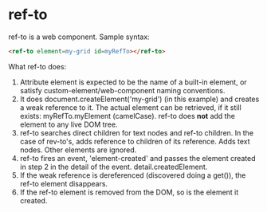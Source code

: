 # ref-to

ref-to is a web component.  Sample syntax:

```html
<ref-to element=my-grid id=myRefTo></ref-to>
```

What ref-to does:

1.  Attribute element is expected to be the name of a built-in element, or satisfy custom-element/web-component naming conventions.
2.  It does document.createElement('my-grid') (in this example) and creates a weak reference to it.  The actual element can be retrieved, if it still exists:  myRefTo.myElement (camelCase).  ref-to does **not** add the element to any live DOM tree.
3.  ref-to searches direct children for text nodes and ref-to children.  In the case of rev-to's, adds reference to children of its reference.  Adds text nodes.  Other elements are ignored.
3.  ref-to fires an event, 'element-created' and passes the element created in step 2 in the detail of the event.  detail.createdElement.
4.  If the weak reference is dereferenced (discovered doing a get()), the ref-to element disappears.
5.  If the ref-to element is removed from the DOM, so is the element it created.
